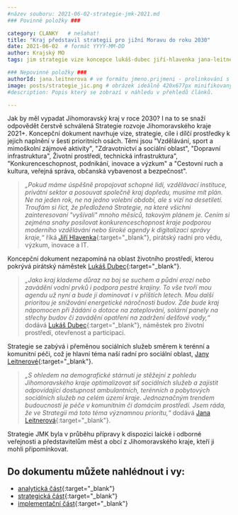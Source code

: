 ```yaml
---
#název souboru: 2021-06-02-strategie-jmk-2021.md
### Povinné položky ###

category: CLANKY   # nešahat!
title: "Kraj představil strategii pro jižní Moravu do roku 2030"
date: 2021-06-02  # formát YYYY-MM-DD
author: Krajský MO
tags: jim strategie vize koncepce lukáš-dubec jiří-hlavenka jana-leitnerová # kategorie odděleny mezerami, např. volby zemědělství životní-prostředí piráti (viz https://jihomoravsky.pirati.cz/tags/)

### Nepovinné položky ###
authorId: jana.leitnerova # ve formátu jmeno.prijmeni - prolinkování s profilem přes uid
image: posts/strategie_jic.png # obrázek ideálně 420x677px minifikovaný přes https://tinypng.com/
#description: Popis který se zobrazí v náhledu v přehledů článků.

---
```


Jak by měl vypadat Jihomoravský kraj v roce 2030? I na to se snaží odpovědět čerstvě schválená Strategie rozvoje Jihomoravského kraje 2021+. Koncepční dokument navrhuje vize, strategie, cíle i dílčí prostředky k jejich naplnění v šesti prioritních osách. Těmi jsou "Vzdělávání, sport a mimoškolní zájmové aktivity", "Zdravotnictví a sociální oblast", "Dopravní infrastruktura", Životní prostředí, technická infrastruktura", "Konkurenceschopnost, podnikání, inovace a výzkum" a "Cestovní ruch a kultura, veřejná správa, občanská vybavenost a bezpečnost".

> *„Pokud máme úspěšně propojovat schopné lidi, vzdělávací instituce, privátní sektor a posouvat společně kraj dopředu, musíme mít plán. Ne na jeden rok, ne na jedno volební období, ale s vizí na desetiletí. Troufám si říct, že předložená Strategie, na které všichni zainteresovaní "vyšívali" mnoho měsíců, takovým plánem je. Cením si zejména snahy posilovat konkurenceschopnost kraje podporou moderního vzdělávání nebo široké agendy k digitalizaci správy kraje,“* říká [Jiří Hlavenka](https://jihomoravsky.pirati.cz/lide/jiri-hlavenka){:target="_blank"}, pirátský radní pro vědu, výzkum, inovace a IT.
> 

Koncepční dokument nezapomíná na oblast životního prostředí, kterou pokrývá pirátský náměstek [Lukáš Dubec](https://jihomoravsky.pirati.cz/lide/lukas-dubec/){:target="_blank"}.

> *„Jako kraj klademe důraz na boj se suchem a půdní erozí nebo zavádění vodní prvků i podpora pestré krajiny. To vše tvoří mou agendu už nyní a bude jí dominovat i v příštích letech. Mou další prioritou je snižování energetické náročnosti budov. Zde bude kraj nápomocen při žádání o dotace na zateplování, solární panely na střechy budov či zavádění opatření na zadržení dešťové vody,“* dodává [Lukáš Dubec](https://jihomoravsky.pirati.cz/lide/lukas-dubec/){:target="_blank"}, náměstek pro životní prostředí, otevřenost a participaci.
> 

Strategie se zabývá i přeměnou sociálních služeb směrem k terénní a komunitní péči, což je hlavní téma naší radní pro sociální oblast, [Jany Leitnerové](https://jihomoravsky.pirati.cz/lide/jana-leitnerova){:target="_blank"}.

> *„S ohledem na demografické stárnutí je stěžejní z pohledu Jihomoravského kraje optimalizovat síť sociálních služeb a zajistit odpovídající dostupnost ambulantních, terénních a pobytových sociálních služeb na celém území kraje. Jednoznačným trendem budoucnosti je péče v komunitním či domácím prostředí. Jsem ráda, že ve Strategii má toto téma významnou prioritu,“* dodává [Jana Leitnerová](https://jihomoravsky.pirati.cz/lide/jana-leitnerova){:target="_blank"}.
> 

Strategie JMK byla v průběhu přípravy k dispozici laické i odborné veřejnosti a představitelům měst a obcí z Jihomoravského kraje, kteří ji mohli připomínkovat. 

## Do dokumentu můžete nahlédnout i vy:

- [analytická část](https://drive.google.com/file/d/1G6Kno0yLaiqbIH9cZrsdqRXGbS4k4-v1/view?usp=sharing){:target="_blank"}
- [strategická část](https://drive.google.com/file/d/1H-BtfgsWS1bWSQVroTTF3-xG0pPUVksJ/view?usp=sharing){:target="_blank"}
- [implementační část](https://drive.google.com/file/d/1j8PTcPc8YS6FPGay1v8J36oj5sJvy_8h/view?usp=sharing){:target="_blank"}
